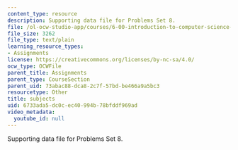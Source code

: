 ```yaml
---
content_type: resource
description: Supporting data file for Problems Set 8.
file: /ol-ocw-studio-app/courses/6-00-introduction-to-computer-science-and-programming-fall-2008/6733ada5dc0cec40994b78bfddf969ad_subjects.txt
file_size: 3262
file_type: text/plain
learning_resource_types:
- Assignments
license: https://creativecommons.org/licenses/by-nc-sa/4.0/
ocw_type: OCWFile
parent_title: Assignments
parent_type: CourseSection
parent_uid: 73abac88-dca8-2c7f-57bd-be466a9a5bc3
resourcetype: Other
title: subjects
uid: 6733ada5-dc0c-ec40-994b-78bfddf969ad
video_metadata:
  youtube_id: null
---
```

Supporting data file for Problems Set 8.